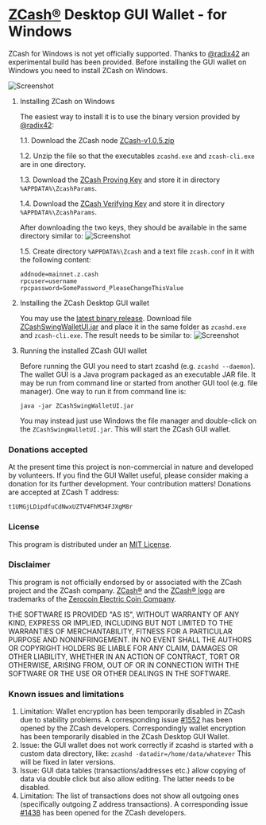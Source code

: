 # [ZCash](https://z.cash/)[®](#disclaimer) Desktop GUI Wallet - for Windows

ZCash for Windows is not yet officially supported. 
Thanks to [@radix42](https://github.com/radix42) an experimental build has been provided.
Before installing the GUI wallet on Windows you need to install ZCash on Windows.

![Screenshot](https://github.com/vaklinov/zcash-swing-wallet-ui/raw/master/docs/ZCashWalletWindows.png "ZCash Wallet for Windows")

1. Installing ZCash on Windows

   The easiest way to install it is to use the binary version provided by [@radix42](https://github.com/radix42):

   1.1. Download the ZCash node [ZCash-v1.0.5.zip](https://zcash.dl.mercerweiss.com/zcash-v1.0.5-rc1.zip)

   1.2. Unzip the file so that the executables `zcashd.exe` and `zcash-cli.exe` are in one directory.
   
   1.3. Download the [ZCash Proving Key](https://z.cash/downloads/sprout-proving.key)
        and store it in directory `%APPDATA%\ZcashParams`.
        
   1.4. Download the [ZCash Verifying Key](https://z.cash/downloads/sprout-verifying.key)
        and store it in directory `%APPDATA%\ZcashParams`.
        
   After downloading the two keys, they should be available in the same directory similar to:
![Screenshot](https://github.com/vaklinov/zcash-swing-wallet-ui/raw/master/docs/ZCashKeyDir.png "ZCash keys directory on Windows")

   1.5. Create directory `%APPDATA%\Zcash` and a text file `zcash.conf` in it with the following content:
   ```
   addnode=mainnet.z.cash
   rpcuser=username
   rpcpassword=SomePassword_PleaseChangeThisValue   
   ```

2. Installing the ZCash Desktop GUI wallet

   You may use the [latest binary release](https://github.com/vaklinov/zcash-swing-wallet-ui/releases/latest).
   Download file [ZCashSwingWalletUI.jar](https://github.com/vaklinov/zcash-swing-wallet-ui/releases/download/0.58-beta/ZCashSwingWalletUI.jar)
   and place it in the same folder as `zcashd.exe` and `zcash-cli.exe`. The result needs to be similar to:
![Screenshot](https://github.com/vaklinov/zcash-swing-wallet-ui/raw/master/docs/ZCashWinDir.png "ZCash directory on Windows")

4. Running the installed ZCash GUI wallet

   Before running the GUI you need to start zcashd (e.g. `zcashd --daemon`). The wallet GUI is a Java program packaged 
   as an executable JAR file. It may be run from command line or started from another GUI tool (e.g. file manager). 
   One way to run it from command line is:
   ```
   java -jar ZCashSwingWalletUI.jar
   ```
   You may instead just use Windows the file manager and double-click on the `ZCashSwingWalletUI.jar`. 
   This will start the ZCash GUI wallet.

### Donations accepted
At the present time this project is non-commercial in nature and developed by volunteers. If you find the GUI
Wallet useful, please consider making a donation for its further development. Your contribution matters! Donations 
are accepted at ZCash T address:
```
t1UMGjLDipdfuCdNwxUZTV4FhM34FJXgM8r
```

### License
This program is distributed under an [MIT License](https://github.com/vaklinov/zcash-swing-wallet-ui/raw/master/LICENSE).

### Disclaimer
This program is not officially endorsed by or associated with the ZCash project and the ZCash company.
[ZCash®](https://trademarks.justia.com/871/93/zcash-87193130.html) and the 
[ZCash® logo](https://trademarks.justia.com/868/84/z-86884549.html) are trademarks of the
[Zerocoin Electric Coin Company](https://trademarks.justia.com/owners/zerocoin-electric-coin-company-3232749/).

THE SOFTWARE IS PROVIDED "AS IS", WITHOUT WARRANTY OF ANY KIND, EXPRESS OR
IMPLIED, INCLUDING BUT NOT LIMITED TO THE WARRANTIES OF MERCHANTABILITY,
FITNESS FOR A PARTICULAR PURPOSE AND NONINFRINGEMENT. IN NO EVENT SHALL THE
AUTHORS OR COPYRIGHT HOLDERS BE LIABLE FOR ANY CLAIM, DAMAGES OR OTHER
LIABILITY, WHETHER IN AN ACTION OF CONTRACT, TORT OR OTHERWISE, ARISING FROM,
OUT OF OR IN CONNECTION WITH THE SOFTWARE OR THE USE OR OTHER DEALINGS IN THE
SOFTWARE.

### Known issues and limitations

1. Limitation: Wallet encryption has been temporarily disabled in ZCash due to stability problems. A corresponding issue 
[#1552](https://github.com/zcash/zcash/issues/1552) has been opened by the ZCash developers. Correspondingly
wallet encryption has been temporarily disabled in the ZCash Desktop GUI Wallet.
1. Issue: the GUI wallet does not work correctly if zcashd is started with a custom data directory, like:
`zcashd -datadir=/home/data/whatever` This will be fixed in later versions.
1. Issue: GUI data tables (transactions/addresses etc.) allow copying of data via double click but also allow editing. 
The latter needs to be disabled. 
1. Limitation: The list of transactions does not show all outgoing ones (specifically outgoing Z address 
transactions). A corresponding issue [#1438](https://github.com/zcash/zcash/issues/1438) has been opened 
for the ZCash developers. 
